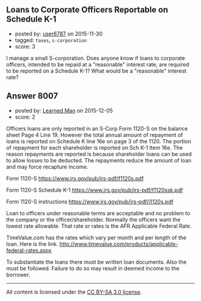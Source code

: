 ## Loans to Corporate Officers Reportable on Schedule K-1

- posted by: [user6787](https://stackexchange.com/users/7383412/user6787) on 2015-11-30
- tagged: `taxes`, `s-corporation`
- score: 3

<p>I manage a small S-corporation.  Does anyone know if loans to corporate officers, intended to be repaid at a "reasonable" interest rate, are required to be reported on a Schedule K-1?  What would be a "reasonable" interest rate?</p>



## Answer 8007

- posted by: [Learned Man](https://stackexchange.com/users/7236940/learned-man) on 2015-12-05
- score: 2

<p>Officers loans are only reported in an S-Corp Form 1120-S on the balance sheet Page 4 Line 19. However the total annual amount of repayment of loans is reported on Schedule K line 16e on page 3 of the 1120. The portion of repayment for each shareholder is reported on Sch K-1 Item 16e. The reason repayments are reported is because shareholder loans can be used to allow losses to be deducted. The repayments reduce the amount of loan and may force recapture income.</p>

<p>Form 1120-S <a href="https://www.irs.gov/pub/irs-pdf/f1120s.pdf" rel="nofollow">https://www.irs.gov/pub/irs-pdf/f1120s.pdf</a></p>

<p>Form 1120-S Schedule K-1 <a href="https://www.irs.gov/pub/irs-pdf/f1120ssk.pdf" rel="nofollow">https://www.irs.gov/pub/irs-pdf/f1120ssk.pdf</a></p>

<p>Form 1120-S instructions <a href="https://www.irs.gov/pub/irs-pdf/i1120s.pdf" rel="nofollow">https://www.irs.gov/pub/irs-pdf/i1120s.pdf</a></p>

<p>Loan to officers under reasonable terms are acceptable and no problem to the company or the officer/shareholder. Normally the officers want the lowest rate allowable. That rate or rates is the AFR Applicable Federal Rate. </p>

<p>TimeValue.com has the rates which vary per month and per length of the loan. Here is the link. <a href="http://www.timevalue.com/products/applicable-federal-rates.aspx" rel="nofollow">http://www.timevalue.com/products/applicable-federal-rates.aspx</a></p>

<p>To substantiate the loans there must be written loan documents. Also the must be followed. Failure to do so may result in deemed income to the borrower.</p>




---

All content is licensed under the [CC BY-SA 3.0 license](https://creativecommons.org/licenses/by-sa/3.0/).
